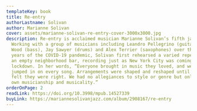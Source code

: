 ```yaml
---
templateKey: book
title: Re-entry
authorLastname: Solivan
author: Marianne Solivan
cover: assets/marianne-solivan-re-entry-cover-3000x3000.jpg
description: Re-entry is acclaimed musician Marianne Solivan’s fifth jazz album.
  Working with a group of musicians including Leandro Pellegrino (guitar), Steve
  Wood (bass), Jay Sawyer (drums) and Alex Terrier (saxophones) over the early
  years of the COVID-19 pandemic, Solivan first rehearsed a varied repertoire in
  an empty neighborhood bar, recording just as New York City was coming out of
  lockdown. In her words, “Everyone brought in music they loved, and we all
  jumped in on every song. Arrangements were shaped and reshaped until we all
  felt they were right. We had no allegiances to style or genre but only to our
  own musicianship and musicality.”
orderOnPage: 2
readLink: https://doi.org/10.3998/mpub.14527339
buyLink: https://mariannesolivanjazz.com/album/2908167/re-entry
---
```

